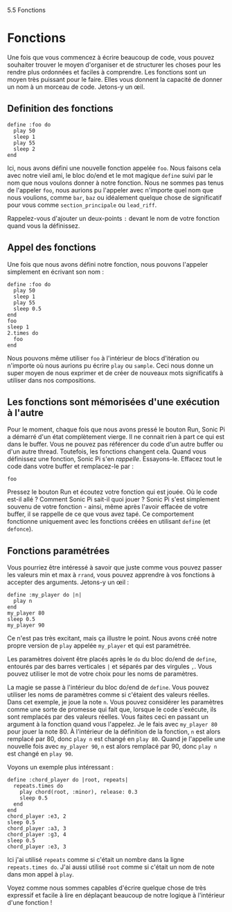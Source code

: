 5.5 Fonctions

# Fonctions

Une fois que vous commencez à écrire beaucoup de code, vous pouvez souhaiter trouver le moyen d'organiser et de structurer les choses pour les rendre plus ordonnées et faciles à comprendre. Les fonctions sont un moyen très puissant pour le faire. Elles vous donnent la capacité de donner un nom à un morceau de code. Jetons-y un œil.

## Definition des fonctions

```
define :foo do
  play 50
  sleep 1
  play 55
  sleep 2
end
```

Ici, nous avons défini une nouvelle fonction appelée `foo`. Nous faisons cela avec notre vieil ami, le bloc do/end et le mot magique `define` suivi par le nom que nous voulons donner à notre fonction. Nous ne sommes pas tenus de l'appeler `foo`, nous aurions pu l'appeler avec n'importe quel nom que nous voulions, comme `bar`, `baz` ou idéalement quelque chose de significatif pour vous comme `section_principale` ou `lead_riff`.

Rappelez-vous d'ajouter un deux-points `:` devant le nom de votre fonction quand vous la définissez.

## Appel des fonctions

Une fois que nous avons défini notre fonction, nous pouvons l'appeler simplement en écrivant son nom :

```
define :foo do
  play 50
  sleep 1
  play 55
  sleep 0.5
end
foo
sleep 1
2.times do
  foo
end
```

Nous pouvons même utiliser `foo` à l'intérieur de blocs d'itération ou n'importe où nous aurions pu écrire `play` ou `sample`. Ceci nous donne un super moyen de nous exprimer et de créer de nouveaux mots significatifs à utiliser dans nos compositions.

## Les fonctions sont mémorisées d'une exécution à l'autre

Pour le moment, chaque fois que nous avons pressé le bouton Run, Sonic Pi a démarré d'un état complètement vierge. Il ne connait rien à part ce qui est dans le buffer. Vous ne pouvez pas référencer du code d'un autre buffer ou d'un autre thread. Toutefois, les fonctions changent cela. Quand vous définissez une fonction, Sonic Pi s'en *rappelle*. Essayons-le. Effacez tout le code dans votre buffer et remplacez-le par :

```
foo
```

Pressez le bouton Run et écoutez votre fonction qui est jouée. Où le code est-il allé ? Comment Sonic Pi sait-il quoi jouer ? Sonic Pi s'est simplement souvenu de votre fonction - ainsi, même après l'avoir effacée de votre buffer, il se rappelle de ce que vous avez tapé. Ce comportement fonctionne uniquement avec les fonctions créées en utilisant `define` (et `defonce`).

## Fonctions paramétrées

Vous pourriez être intéressé à savoir que juste comme vous pouvez passer les valeurs min et max à `rrand`, vous pouvez apprendre à vos fonctions à accepter des arguments. Jetons-y un œil :

```
define :my_player do |n|
  play n
end
my_player 80
sleep 0.5
my_player 90
```

Ce n'est pas très excitant, mais ça illustre le point. Nous avons créé notre propre version de `play` appelée `my_player` et qui est paramétrée.

Les paramètres doivent être placés après le `do` du bloc do/end de `define`, entourés par des barres verticales `|` et séparés par des virgules `,`. Vous pouvez utiliser le mot de votre choix pour les noms de paramètres.

La magie se passe à l'intérieur du bloc do/end de `define`. Vous pouvez utiliser les noms de paramètres comme si c'étaient des valeurs réelles. Dans cet exemple, je joue la note `n`. Vous pouvez considérer les paramètres comme une sorte de promesse qui fait que, lorsque le code s'exécute, ils sont remplacés par des valeurs réelles. Vous faites ceci en passant un argument à la fonction quand vous l'appelez. Je le fais avec `my_player 80` pour jouer la note 80. À l'intérieur de la définition de la fonction, `n` est alors remplacé par 80, donc `play n` est changé en `play 80`. Quand je l'appelle une nouvelle fois avec `my_player 90`, `n` est alors remplacé par 90, donc `play n` est changé en `play 90`.

Voyons un exemple plus intéressant :

```
define :chord_player do |root, repeats| 
  repeats.times do
    play chord(root, :minor), release: 0.3
    sleep 0.5
  end
end
chord_player :e3, 2
sleep 0.5
chord_player :a3, 3
chord_player :g3, 4
sleep 0.5
chord_player :e3, 3
```

Ici j'ai utilisé `repeats` comme si c'était un nombre dans la ligne `repeats.times do`. J'ai aussi utilisé `root` comme si c'était un nom de note dans mon appel à `play`.

Voyez comme nous sommes capables d'écrire quelque chose de très expressif et facile à lire en déplaçant beaucoup de notre logique à l'intérieur d'une fonction !
